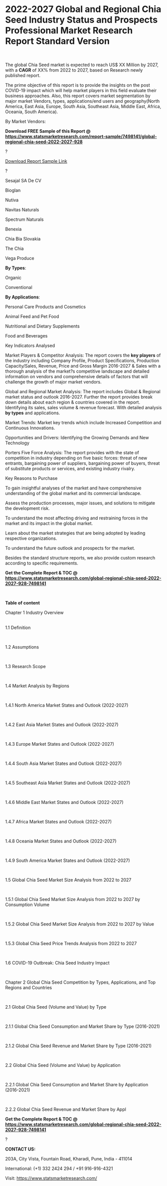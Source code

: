 <h1>2022-2027 Global and Regional Chia Seed Industry Status and Prospects Professional Market Research Report Standard Version</h1><br/><p>The global Chia Seed market is expected to reach US$ XX Million by 2027, with a <strong>CAGR</strong> of XX% from 2022 to 2027, based on Research newly published report.</p>
 
 
 
 <p>The prime objective of this report is to provide the insights on the post COVID-19 impact which will help market players in this field evaluate their business approaches. Also, this report covers market segmentation by major market Vendors, types, applications/end users and geography(North America, East Asia, Europe, South Asia, Southeast Asia, Middle East, Africa, Oceania, South America).</p>
 
 
 
 <p>By Market Vendors:</p>
 
 
 
 <div><b>Download FREE Sample of this Report @ <a href="https://www.statsmarketresearch.com/download-free-sample/7498141/global-regional-chia-seed-2022-2027-928">https://www.statsmarketresearch.com/report-sample/7498141/global-regional-chia-seed-2022-2027-928</a></b></div>
 
 
 
 <p>? </p>
 
 
 
 <p><a href="https://www.statsmarketresearch.com/download-free-sample/7498141/global-regional-chia-seed-2022-2027-928">Download Report Sample Link</a></p>
 
 
 
 <p>? </p>
 
 
 
 <p>Sesajal SA De CV</p>
 
 
 
 <p>Bioglan</p>
 
 
 
 <p>Nutiva</p>
 
 
 
 <p>Navitas Naturals</p>
 
 
 
 <p>Spectrum Naturals</p>
 
 
 
 <p>Benexia</p>
 
 
 
 <p>Chia Bia Slovakia</p>
 
 
 
 <p>The Chia</p>
 
 
 
 <p>Vega Produce</p>
 
 
 
 <p><strong>By Types</strong>:</p>
 
 
 
 <p>Organic</p>
 
 
 
 <p>Conventional</p>
 
 
 
 <p><strong><strong>By Applications</strong></strong>:</p>
 
 
 
 <p>Personal Care Products and Cosmetics</p>
 
 
 
 <p>Animal Feed and Pet Food</p>
 
 
 
 <p>Nutritional and Dietary Supplements</p>
 
 
 
 <p>Food and Beverages</p>
 
 
 
 <p>Key Indicators Analysed</p>
 
 
 
 <p>Market Players & Competitor Analysis: The report covers the <strong>key players</strong> of the industry including Company Profile, Product Specifications, Production Capacity/Sales, Revenue, Price and Gross Margin 2016-2027 & Sales with a thorough analysis of the market?s competitive landscape and detailed information on vendors and comprehensive details of factors that will challenge the growth of major market vendors.</p>
 
 
 
 <p>Global and Regional Market Analysis: The report includes Global & Regional market status and outlook 2016-2027. Further the report provides break down details about each region & countries covered in the report. Identifying its sales, sales volume & revenue forecast. With detailed analysis <strong>by types</strong> and applications.</p>
 
 
 
 <p>Market Trends: Market key trends which include Increased Competition and Continuous Innovations.</p>
 
 
 
 <p>Opportunities and Drivers: Identifying the Growing Demands and New Technology</p>
 
 
 
 <p>Porters Five Force Analysis: The report provides with the state of competition in industry depending on five basic forces: threat of new entrants, bargaining power of suppliers, bargaining power of buyers, threat of substitute products or services, and existing industry rivalry.</p>
 
 
 
 <p>Key Reasons to Purchase</p>
 
 
 
 <p>To gain insightful analyses of the market and have comprehensive understanding of the global market and its commercial landscape.</p>
 
 
 
 <p>Assess the production processes, major issues, and solutions to mitigate the development risk.</p>
 
 
 
 <p>To understand the most affecting driving and restraining forces in the market and its impact in the global market.</p>
 
 
 
 <p>Learn about the market strategies that are being adopted by leading respective organizations.</p>
 
 
 
 <p>To understand the future outlook and prospects for the market.</p>
 
 
 
 <p>Besides the standard structure reports, we also provide custom research according to specific requirements.</p>
 
 
 
 <div><b>Get the Complete Report & TOC @ <a href="https://www.statsmarketresearch.com/global-regional-chia-seed-2022-2027-928-7498141">https://www.statsmarketresearch.com/global-regional-chia-seed-2022-2027-928-7498141</a></b></div>
 
 
 
 <p><br />
 
 <b>Table of content</b></p>
 
 
 
 <p>Chapter 1 Industry Overview<br />
 
 <br />
 
 1.1 Definition<br />
 
 <br />
 
 1.2 Assumptions<br />
 
 <br />
 
 1.3 Research Scope<br />
 
 <br />
 
 1.4 Market Analysis by Regions<br />
 
 <br />
 
 1.4.1 North America Market States and Outlook (2022-2027)<br />
 
 <br />
 
 1.4.2 East Asia Market States and Outlook (2022-2027)<br />
 
 <br />
 
 1.4.3 Europe Market States and Outlook (2022-2027)<br />
 
 <br />
 
 1.4.4 South Asia Market States and Outlook (2022-2027)<br />
 
 <br />
 
 1.4.5 Southeast Asia Market States and Outlook (2022-2027)<br />
 
 <br />
 
 1.4.6 Middle East Market States and Outlook (2022-2027)<br />
 
 <br />
 
 1.4.7 Africa Market States and Outlook (2022-2027)<br />
 
 <br />
 
 1.4.8 Oceania Market States and Outlook (2022-2027)<br />
 
 <br />
 
 1.4.9 South America Market States and Outlook (2022-2027)<br />
 
 <br />
 
 1.5 Global Chia Seed Market Size Analysis from 2022 to 2027<br />
 
 <br />
 
 1.5.1 Global Chia Seed Market Size Analysis from 2022 to 2027 by Consumption Volume<br />
 
 <br />
 
 1.5.2 Global Chia Seed Market Size Analysis from 2022 to 2027 by Value<br />
 
 <br />
 
 1.5.3 Global Chia Seed Price Trends Analysis from 2022 to 2027<br />
 
 <br />
 
 1.6 COVID-19 Outbreak: Chia Seed Industry Impact<br />
 
 <br />
 
 Chapter 2 Global Chia Seed Competition by Types, Applications, and Top Regions and Countries<br />
 
 <br />
 
 2.1 Global Chia Seed (Volume and Value) by Type<br />
 
 <br />
 
 2.1.1 Global Chia Seed Consumption and Market Share by Type (2016-2021)<br />
 
 <br />
 
 2.1.2 Global Chia Seed Revenue and Market Share by Type (2016-2021)<br />
 
 <br />
 
 2.2 Global Chia Seed (Volume and Value) by Application<br />
 
 <br />
 
 2.2.1 Global Chia Seed Consumption and Market Share by Application (2016-2021)<br />
 
 <br />
 
 2.2.2 Global Chia Seed Revenue and Market Share by Appl</p>
 
 
 
 <div><b>Get the Complete Report & TOC @ <a href="https://www.statsmarketresearch.com/global-regional-chia-seed-2022-2027-928-7498141">https://www.statsmarketresearch.com/global-regional-chia-seed-2022-2027-928-7498141</a></b></div>
 
 
 
 <p>? </p>
 
 
 
 <p><b>CONTACT US:</b><br />
 
 203A, City Vista, Fountain Road, Kharadi, Pune, India - 411014<br />
 
 International: (+1) 332 2424 294 / +91 916-916-4321<br />
 
 Visit: <a href="https://www.statsmarketresearch.com/">https://www.statsmarketresearch.com/</a></p>